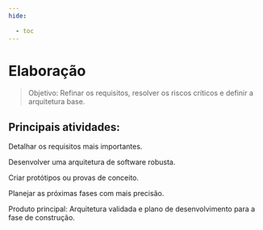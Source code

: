 ```yaml
---
hide:
  
  - toc
--- 
```


# Elaboração

> Objetivo: Refinar os requisitos, resolver os riscos críticos e definir a arquitetura base.

## Principais atividades:

Detalhar os requisitos mais importantes.

Desenvolver uma arquitetura de software robusta.

Criar protótipos ou provas de conceito.

Planejar as próximas fases com mais precisão.

Produto principal: Arquitetura validada e plano de desenvolvimento para a fase de construção.
